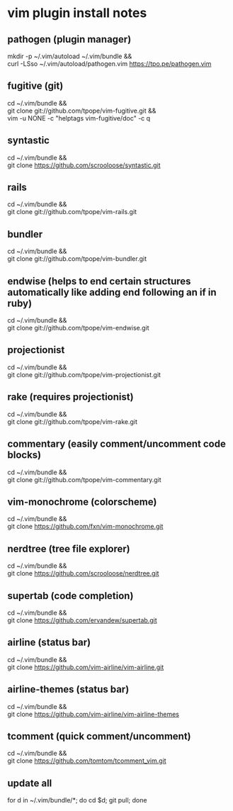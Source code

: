 # vim plugin install notes

## pathogen (plugin manager)
mkdir -p ~/.vim/autoload ~/.vim/bundle && \
curl -LSso ~/.vim/autoload/pathogen.vim https://tpo.pe/pathogen.vim

## fugitive (git)
cd ~/.vim/bundle && \
git clone git://github.com/tpope/vim-fugitive.git && \
vim -u NONE -c "helptags vim-fugitive/doc" -c q

## syntastic
cd ~/.vim/bundle && \
git clone https://github.com/scrooloose/syntastic.git

## rails
cd ~/.vim/bundle && \
git clone git://github.com/tpope/vim-rails.git

## bundler
cd ~/.vim/bundle && \
git clone git://github.com/tpope/vim-bundler.git

## endwise (helps to end certain structures automatically like adding end following an if in ruby)
cd ~/.vim/bundle && \
git clone git://github.com/tpope/vim-endwise.git

## projectionist
cd ~/.vim/bundle && \
git clone git://github.com/tpope/vim-projectionist.git

## rake (requires projectionist)
cd ~/.vim/bundle && \
git clone git://github.com/tpope/vim-rake.git

## commentary (easily comment/uncomment code blocks)
cd ~/.vim/bundle && \
git clone git://github.com/tpope/vim-commentary.git

## vim-monochrome (colorscheme)
cd ~/.vim/bundle && \
git clone https://github.com/fxn/vim-monochrome.git

## nerdtree (tree file explorer)
cd ~/.vim/bundle && \
git clone https://github.com/scrooloose/nerdtree.git

## supertab (code completion)
cd ~/.vim/bundle && \
git clone https://github.com/ervandew/supertab.git

## airline (status bar)
cd ~/.vim/bundle && \
git clone https://github.com/vim-airline/vim-airline.git

## airline-themes (status bar)
cd ~/.vim/bundle && \
git clone https://github.com/vim-airline/vim-airline-themes

## tcomment (quick comment/uncomment)
cd ~/.vim/bundle && \
git clone https://github.com/tomtom/tcomment_vim.git

## update all
for d in ~/.vim/bundle/*; do cd $d; git pull; done
